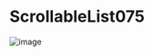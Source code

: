 # ScrollableList075
![image](https://user-images.githubusercontent.com/110089040/188259501-db07f9ba-4f7c-45d7-8962-c2d8838c3bb5.png)
